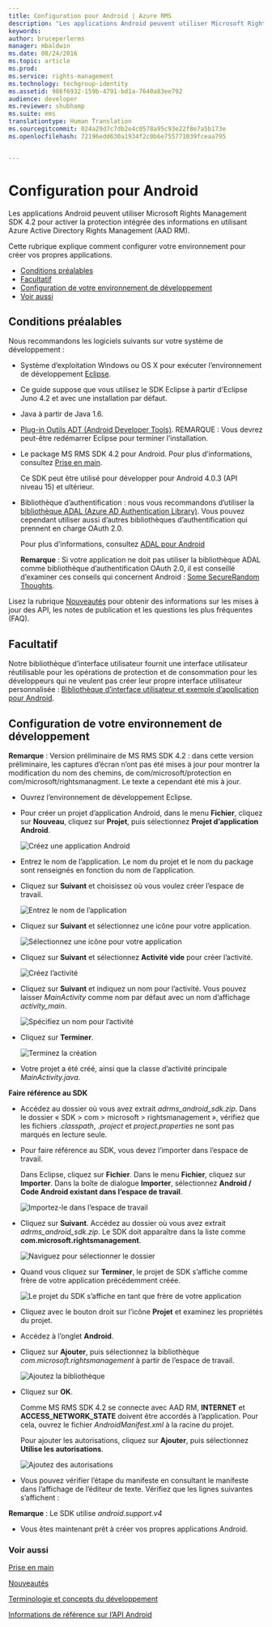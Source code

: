 ```yaml
---
title: Configuration pour Android | Azure RMS
description: "Les applications Android peuvent utiliser Microsoft Rights Management SDK 4.2 pour activer la protection intégrée des informations dans leurs applications."
keywords: 
author: bruceperlerms
manager: mbaldwin
ms.date: 08/24/2016
ms.topic: article
ms.prod: 
ms.service: rights-management
ms.technology: techgroup-identity
ms.assetid: 986f6932-159b-4791-bd1a-7640a83ee792
audience: developer
ms.reviewer: shubhamp
ms.suite: ems
translationtype: Human Translation
ms.sourcegitcommit: 024a29d7c7db2e4c0578a95c93e22f8e7a5b173e
ms.openlocfilehash: 72196edd630a1934f2c0b6e755771039fceaa795


---
```


# Configuration pour Android

Les applications Android peuvent utiliser Microsoft Rights Management SDK 4.2 pour activer la protection intégrée des informations en utilisant Azure Active Directory Rights Management (AAD RM).

Cette rubrique explique comment configurer votre environnement pour créer vos propres applications.

-   [Conditions préalables](#prerequisites)
-   [Facultatif](#optional)
-   [Configuration de votre environnement de développement](#configuring-your-development-environment_)
-   [Voir aussi](#see-also)

## Conditions préalables

Nous recommandons les logiciels suivants sur votre système de développement :

-   Système d’exploitation Windows ou OS X pour exécuter l’environnement de développement [Eclipse](http://www.oracle.com/technetwork/java/javase/downloads/jre7-downloads-1880261.html).
-   Ce guide suppose que vous utilisez le SDK Eclipse à partir d’Eclipse Juno 4.2 et avec une installation par défaut.
-   Java à partir de Java 1.6.
-   [Plug-in Outils ADT (Android Developer Tools)](http://developer.android.com/sdk/installing/index.html). REMARQUE : Vous devrez peut-être redémarrer Eclipse pour terminer l’installation.

     

-   Le package MS RMS SDK 4.2 pour Android. Pour plus d’informations, consultez [Prise en main](get-started.md).

    Ce SDK peut être utilisé pour développer pour Android 4.0.3 (API niveau 15) et ultérieur.

-   Bibliothèque d’authentification : nous vous recommandons d’utiliser la [bibliothèque ADAL (Azure AD Authentication Library)](https://msdn.microsoft.com/library/jj573266.aspx). Vous pouvez cependant utiliser aussi d’autres bibliothèques d’authentification qui prennent en charge OAuth 2.0.

    Pour plus d’informations, consultez [ADAL pour Android](https://github.com/MSOpenTech/azure-activedirectory-library-for-android)

    **Remarque** : Si votre application ne doit pas utiliser la bibliothèque ADAL comme bibliothèque d’authentification OAuth 2.0, il est conseillé d’examiner ces conseils qui concernent Android : [Some SecureRandom Thoughts](http://android-developers.blogspot.com/2013/08/some-securerandom-thoughts.html).

     

Lisez la rubrique [Nouveautés](release-notes.md) pour obtenir des informations sur les mises à jour des API, les notes de publication et les questions les plus fréquentes (FAQ).

## Facultatif

Notre bibliothèque d’interface utilisateur fournit une interface utilisateur réutilisable pour les opérations de protection et de consommation pour les développeurs qui ne veulent pas créer leur propre interface utilisateur personnalisée : [Bibliothèque d’interface utilisateur et exemple d’application pour Android](https://github.com/AzureAD/rms-sdk-ui-for-android).

## Configuration de votre environnement de développement

**Remarque** : Version préliminaire de MS RMS SDK 4.2 : dans cette version préliminaire, les captures d’écran n’ont pas été mises à jour pour montrer la modification du nom des chemins, de com/microsoft/protection en com/microsoft/rightsmanagment. Le texte a cependant été mis à jour.

 
-   Ouvrez l’environnement de développement Eclipse.
-   Pour créer un projet d’application Android, dans le menu **Fichier**, cliquez sur **Nouveau**, cliquez sur **Projet**, puis sélectionnez **Projet d’application Android**.

    ![Créez une application Android](../media/Android-setup-01c.png)

-   Entrez le nom de l’application. Le nom du projet et le nom du package sont renseignés en fonction du nom de l’application.
-   Cliquez sur **Suivant** et choisissez où vous voulez créer l’espace de travail.

    ![Entrez le nom de l’application](../media/Android-setup-02a.jpg)

-   Cliquez sur **Suivant** et sélectionnez une icône pour votre application.

    ![Sélectionnez une icône pour votre application](../media/Android-setup-03.png)

-   Cliquez sur **Suivant** et sélectionnez **Activité vide** pour créer l’activité.

    ![Créez l’activité](../media/Android-setup-04.png)

-   Cliquez sur **Suivant** et indiquez un nom pour l’activité. Vous pouvez laisser *MainActivity* comme nom par défaut avec un nom d’affichage *activity\_main*.

    ![Spécifiez un nom pour l’activité](../media/Android-setup-05a.jpg)

-   Cliquez sur **Terminer**.

    ![Terminez la création](../media/Android-setup-06.jpg)

-   Votre projet a été créé, ainsi que la classe d’activité principale *MainActivity.java*.

**Faire référence au SDK**

-   Accédez au dossier où vous avez extrait *adrms\_android\_sdk.zip*. Dans le dossier « SDK > com > microsoft > rightsmanagement », vérifiez que les fichiers *.classpath*, *.project* et *project.properties* ne sont pas marqués en lecture seule.
-   Pour faire référence au SDK, vous devez l’importer dans l’espace de travail.

    Dans Eclipse, cliquez sur **Fichier**. Dans le menu **Fichier**, cliquez sur **Importer**. Dans la boîte de dialogue **Importer**, sélectionnez **Android / Code Android existant dans l’espace de travail**.

    ![Importez-le dans l’espace de travail](../media/Android-setup-07.png)

-   Cliquez sur **Suivant**. Accédez au dossier où vous avez extrait *adrms\_android\_sdk.zip*. Le SDK doit apparaître dans la liste comme **com.microsoft.rightsmanagement**.

    ![Naviguez pour sélectionner le dossier](../media/Android-setup-08c.jpg)

-   Quand vous cliquez sur **Terminer**, le projet de SDK s’affiche comme frère de votre application précédemment créée.

    ![Le projet du SDK s’affiche en tant que frère de votre application](../media/Android-setup-09.jpg)

-   Cliquez avec le bouton droit sur l’icône **Projet** et examinez les propriétés du projet.
-   Accédez à l’onglet **Android**.
-   Cliquez sur **Ajouter**, puis sélectionnez la bibliothèque *com.microsoft.rightsmanagement* à partir de l’espace de travail.

    ![Ajoutez la bibliothèque](../media/Android-setup-10b.jpg)

-   Cliquez sur **OK**.

    Comme MS RMS SDK 4.2 se connecte avec AAD RM, **INTERNET** et **ACCESS\_NETWORK\_STATE** doivent être accordés à l’application. Pour cela, ouvrez le fichier *AndroidManifest.xml* à la racine du projet.

    Pour ajouter les autorisations, cliquez sur **Ajouter**, puis sélectionnez **Utilise les autorisations**.

    ![Ajoutez des autorisations](../media/Android-setup-11d.jpg)

-   Vous pouvez vérifier l’étape du manifeste en consultant le manifeste dans l’affichage de l’éditeur de texte. Vérifiez que les lignes suivantes s’affichent :


    <uses-sdk      android:minSdkVersion="15"      android:targetSdkVersion="19"/> <uses-permission android:name="android.permission.INTERNET"/> <uses-permission android:name="android.permission.ACCESS_NETWORK_STATE"/> <uses-permission/>


**Remarque** : Le SDK utilise *android.support.v4*

-   Vous êtes maintenant prêt à créer vos propres applications Android.

### Voir aussi

[Prise en main](get-started.md)

[Nouveautés](release-notes.md)

[Terminologie et concepts du développement](core-concepts.md)

[Informations de référence sur l’API Android](android-namespaces.md)

 

 



<!--HONumber=Aug16_HO4-->


